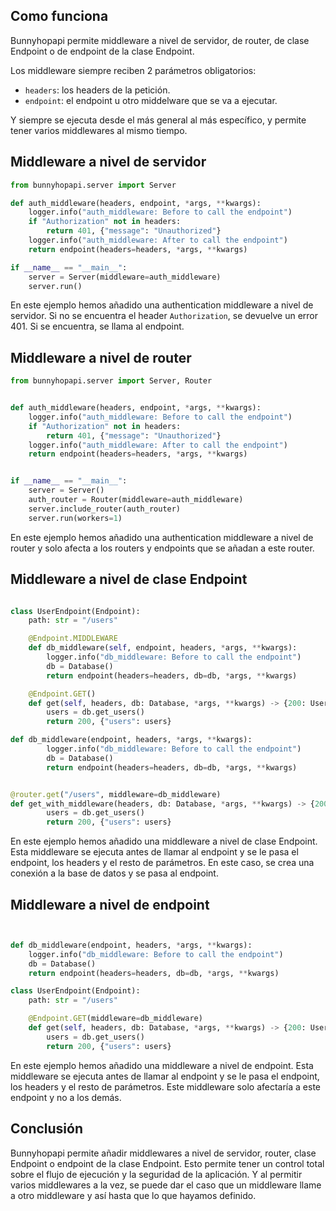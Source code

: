 ## Como funciona
Bunnyhopapi permite middleware a nivel de servidor, de router, de clase Endpoint o de endpoint de la clase Endpoint.

Los middleware siempre reciben 2 parámetros obligatorios:
- `headers`: los headers de la petición.
- `endpoint`: el endpoint u otro middelware que se va a ejecutar.

Y siempre se ejecuta desde el más general al más específico, y permite tener varios middlewares al mismo tiempo.

## Middleware a nivel de servidor
```python
from bunnyhopapi.server import Server

def auth_middleware(headers, endpoint, *args, **kwargs):
    logger.info("auth_middleware: Before to call the endpoint")
    if "Authorization" not in headers:
        return 401, {"message": "Unauthorized"}
    logger.info("auth_middleware: After to call the endpoint")
    return endpoint(headers=headers, *args, **kwargs)

if __name__ == "__main__":
    server = Server(middleware=auth_middleware)
    server.run()
```

En este ejemplo hemos añadido una authentication middleware a nivel de servidor. Si no se encuentra el header `Authorization`, se devuelve un error 401. Si se encuentra, se llama al endpoint.

## Middleware a nivel de router
```python
from bunnyhopapi.server import Server, Router


def auth_middleware(headers, endpoint, *args, **kwargs):
    logger.info("auth_middleware: Before to call the endpoint")
    if "Authorization" not in headers:
        return 401, {"message": "Unauthorized"}
    logger.info("auth_middleware: After to call the endpoint")
    return endpoint(headers=headers, *args, **kwargs)


if __name__ == "__main__":
    server = Server()
    auth_router = Router(middleware=auth_middleware)
    server.include_router(auth_router)
    server.run(workers=1)
```
En este ejemplo hemos añadido una authentication middleware a nivel de router y solo afecta a los routers y endpoints que se añadan a este router.

## Middleware a nivel de clase Endpoint
```python

class UserEndpoint(Endpoint):
    path: str = "/users"

    @Endpoint.MIDDLEWARE
    def db_middleware(self, endpoint, headers, *args, **kwargs):
        logger.info("db_middleware: Before to call the endpoint")
        db = Database()
        return endpoint(headers=headers, db=db, *args, **kwargs)

    @Endpoint.GET()
    def get(self, headers, db: Database, *args, **kwargs) -> {200: UserList}:
        users = db.get_users()
        return 200, {"users": users}
```

```python
def db_middleware(endpoint, headers, *args, **kwargs):
        logger.info("db_middleware: Before to call the endpoint")
        db = Database()
        return endpoint(headers=headers, db=db, *args, **kwargs)


@router.get("/users", middleware=db_middleware)
def get_with_middleware(headers, db: Database, *args, **kwargs) -> {200: UserList}:
        users = db.get_users()
        return 200, {"users": users}
```
En este ejemplo hemos añadido una middleware a nivel de clase Endpoint. Esta middleware se ejecuta antes de llamar al endpoint y se le pasa el endpoint, los headers y el resto de parámetros. En este caso, se crea una conexión a la base de datos y se pasa al endpoint.

## Middleware a nivel de endpoint
```python


def db_middleware(endpoint, headers, *args, **kwargs):
    logger.info("db_middleware: Before to call the endpoint")
    db = Database()
    return endpoint(headers=headers, db=db, *args, **kwargs)

class UserEndpoint(Endpoint):
    path: str = "/users"

    @Endpoint.GET(middleware=db_middleware)
    def get(self, headers, db: Database, *args, **kwargs) -> {200: UserList}:
        users = db.get_users()
        return 200, {"users": users}
```
En este ejemplo hemos añadido una middleware a nivel de endpoint. Esta middleware se ejecuta antes de llamar al endpoint y se le pasa el endpoint, los headers y el resto de parámetros. Este middleware solo afectaría a este endpoint y no a los demás.

## Conclusión
Bunnyhopapi permite añadir middlewares a nivel de servidor, router, clase Endpoint o endpoint de la clase Endpoint. Esto permite tener un control total sobre el flujo de ejecución y la seguridad de la aplicación.
Y al permitir varios middlewares a la vez, se puede dar el caso que un middleware llame a otro middleware y así hasta que lo que hayamos definido.
